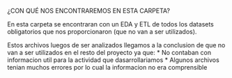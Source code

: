 ¿CON QUÉ NOS ENCONTRAREMOS EN ESTA CARPETA?

En esta carpeta se encontraran con un EDA y ETL de todos los datasets obligatorios que nos proporcionaron (que no van a ser utilizados).

Estos archivos luegos de ser analizados llegamos a la conclusion de que no van a ser utilizados en el resto del proyecto ya que: 
    * No contaban con informacion util para la actividad que dasarrollariamos 
    * Algunos archivos tenian muchos errores por lo cual la informacion no era comprensible